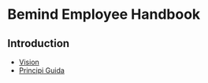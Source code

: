 # Bemind Employee Handbook

## Introduction
* [Vision](https://github.com/bemind/handbook/blob/master/vision.md)
* [Principi Guida](https://github.com/bemind/handbook/blob/master/principles.md)
